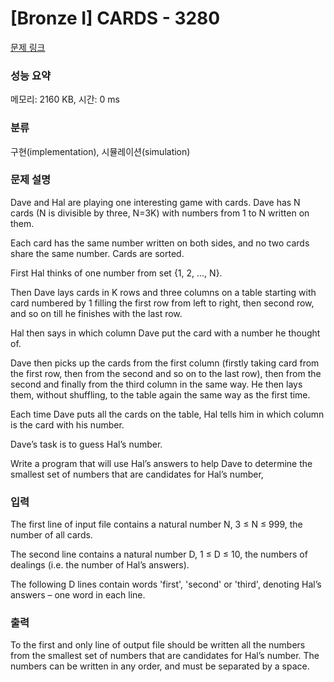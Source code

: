# [Bronze I] CARDS - 3280 

[문제 링크](https://www.acmicpc.net/problem/3280) 

### 성능 요약

메모리: 2160 KB, 시간: 0 ms

### 분류

구현(implementation), 시뮬레이션(simulation)

### 문제 설명

<p>Dave and Hal are playing one interesting game with cards. Dave has N cards (N is divisible by three, N=3K) with numbers from 1 to N written on them.</p>

<p>Each card has the same number written on both sides, and no two cards share the same number. Cards are sorted.</p>

<p>First Hal thinks of one number from set {1, 2, ..., N}.</p>

<p>Then Dave lays cards in K rows and three columns on a table starting with card numbered by 1 filling the first row from left to right, then second row, and so on till he finishes with the last row.</p>

<p>Hal then says in which column Dave put the card with a number he thought of.</p>

<p>Dave then picks up the cards from the first column (firstly taking card from the first row, then from the second and so on to the last row), then from the second and finally from the third column in the same way. He then lays them, without shuffling, to the table again the same way as the first time.</p>

<p>Each time Dave puts all the cards on the table, Hal tells him in which column is the card with his number.</p>

<p>Dave’s task is to guess Hal’s number.</p>

<p>Write a program that will use Hal’s answers to help Dave to determine the smallest set of numbers that are candidates for Hal’s number, </p>

### 입력 

 <p>The first line of input file contains a natural number N, 3 ≤ N ≤ 999, the number of all cards.</p>

<p>The second line contains a natural number D, 1 ≤ D ≤ 10, the numbers of dealings (i.e. the number of Hal’s answers).</p>

<p>The following D lines contain words 'first', 'second' or 'third', denoting Hal’s answers – one word in each line.</p>

### 출력 

 <p>To the first and only line of output file should be written all the numbers from the smallest set of numbers that are candidates for Hal’s number. The numbers can be written in any order, and must be separated by a space.</p>

